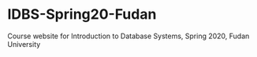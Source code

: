 # IDBS-Spring20-Fudan

Course website for Introduction to Database Systems, Spring 2020, Fudan University
